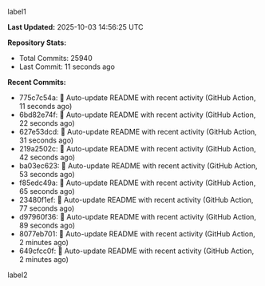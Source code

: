 
label1 
<!-- ACTIVITY_START -->
**Last Updated:** 2025-10-03 14:56:25 UTC

**Repository Stats:**
- Total Commits: 25940
- Last Commit: 11 seconds ago

**Recent Commits:**
- 775c7c54a: 🤖 Auto-update README with recent activity (GitHub Action, 11 seconds ago)
- 6bd82e74f: 🤖 Auto-update README with recent activity (GitHub Action, 22 seconds ago)
- 627e53dcd: 🤖 Auto-update README with recent activity (GitHub Action, 31 seconds ago)
- 219a2502c: 🤖 Auto-update README with recent activity (GitHub Action, 42 seconds ago)
- ba03ec623: 🤖 Auto-update README with recent activity (GitHub Action, 53 seconds ago)
- f85edc49a: 🤖 Auto-update README with recent activity (GitHub Action, 65 seconds ago)
- 23480f1ef: 🤖 Auto-update README with recent activity (GitHub Action, 77 seconds ago)
- d97960f36: 🤖 Auto-update README with recent activity (GitHub Action, 89 seconds ago)
- 8077eb701: 🤖 Auto-update README with recent activity (GitHub Action, 2 minutes ago)
- 649cfcc0f: 🤖 Auto-update README with recent activity (GitHub Action, 2 minutes ago)
<!-- ACTIVITY_END -->

label2
